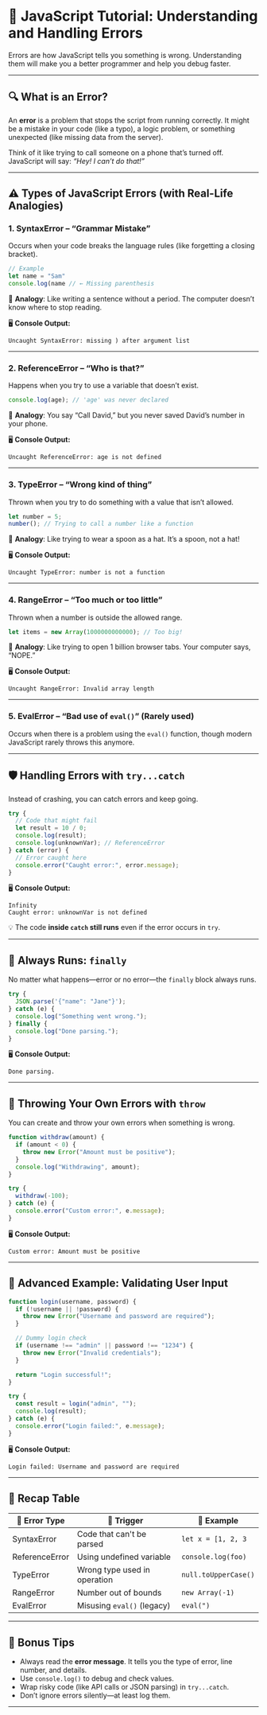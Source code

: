 

# 📘 JavaScript Tutorial: Understanding and Handling Errors

Errors are how JavaScript tells you something is wrong. Understanding them will make you a better programmer and help you debug faster.

---

## 🔍 What is an Error?

An **error** is a problem that stops the script from running correctly. It might be a mistake in your code (like a typo), a logic problem, or something unexpected (like missing data from the server).

Think of it like trying to call someone on a phone that’s turned off. JavaScript will say: *“Hey! I can’t do that!”*

---

## ⚠️ Types of JavaScript Errors (with Real-Life Analogies)

### 1. **SyntaxError** – “Grammar Mistake”

Occurs when your code breaks the language rules (like forgetting a closing bracket).

```js
// Example
let name = "Sam"
console.log(name // ← Missing parenthesis
```

🧠 **Analogy**: Like writing a sentence without a period. The computer doesn’t know where to stop reading.

🖥 **Console Output:**

```
Uncaught SyntaxError: missing ) after argument list
```

---

### 2. **ReferenceError** – “Who is that?”

Happens when you try to use a variable that doesn’t exist.

```js
console.log(age); // 'age' was never declared
```

🧠 **Analogy**: You say “Call David,” but you never saved David’s number in your phone.

🖥 **Console Output:**

```
Uncaught ReferenceError: age is not defined
```

---

### 3. **TypeError** – “Wrong kind of thing”

Thrown when you try to do something with a value that isn’t allowed.

```js
let number = 5;
number(); // Trying to call a number like a function
```

🧠 **Analogy**: Like trying to wear a spoon as a hat. It’s a spoon, not a hat!

🖥 **Console Output:**

```
Uncaught TypeError: number is not a function
```

---

### 4. **RangeError** – “Too much or too little”

Thrown when a number is outside the allowed range.

```js
let items = new Array(1000000000000); // Too big!
```

🧠 **Analogy**: Like trying to open 1 billion browser tabs. Your computer says, “NOPE.”

🖥 **Console Output:**

```
Uncaught RangeError: Invalid array length
```

---

### 5. **EvalError** – “Bad use of `eval()`” (Rarely used)

Occurs when there is a problem using the `eval()` function, though modern JavaScript rarely throws this anymore.

---

## 🛡️ Handling Errors with `try...catch`

Instead of crashing, you can catch errors and keep going.

```js
try {
  // Code that might fail
  let result = 10 / 0;
  console.log(result);
  console.log(unknownVar); // ReferenceError
} catch (error) {
  // Error caught here
  console.error("Caught error:", error.message);
}
```

🖥 **Console Output:**

```
Infinity
Caught error: unknownVar is not defined
```

💡 The code **inside `catch` still runs** even if the error occurs in `try`.

---

## 🔁 Always Runs: `finally`

No matter what happens—error or no error—the `finally` block always runs.

```js
try {
  JSON.parse('{"name": "Jane"}');
} catch (e) {
  console.log("Something went wrong.");
} finally {
  console.log("Done parsing.");
}
```

🖥 **Console Output:**

```
Done parsing.
```

---

## 🧨 Throwing Your Own Errors with `throw`

You can create and throw your own errors when something is wrong.

```js
function withdraw(amount) {
  if (amount < 0) {
    throw new Error("Amount must be positive");
  }
  console.log("Withdrawing", amount);
}

try {
  withdraw(-100);
} catch (e) {
  console.error("Custom error:", e.message);
}
```

🖥 **Console Output:**

```
Custom error: Amount must be positive
```

---

## 🧰 Advanced Example: Validating User Input

```js
function login(username, password) {
  if (!username || !password) {
    throw new Error("Username and password are required");
  }

  // Dummy login check
  if (username !== "admin" || password !== "1234") {
    throw new Error("Invalid credentials");
  }

  return "Login successful!";
}

try {
  const result = login("admin", "");
  console.log(result);
} catch (e) {
  console.error("Login failed:", e.message);
}
```

🖥 **Console Output:**

```
Login failed: Username and password are required
```

---

## 🧪 Recap Table

| 🔸 Error Type  | 🚫 Trigger                   | 💬 Example           |
| -------------- | ---------------------------- | -------------------- |
| SyntaxError    | Code that can't be parsed    | `let x = [1, 2, 3`   |
| ReferenceError | Using undefined variable     | `console.log(foo)`   |
| TypeError      | Wrong type used in operation | `null.toUpperCase()` |
| RangeError     | Number out of bounds         | `new Array(-1)`      |
| EvalError      | Misusing `eval()` (legacy)   | `eval(")`            |

---

## 🧠 Bonus Tips

* Always read the **error message**. It tells you the type of error, line number, and details.
* Use `console.log()` to debug and check values.
* Wrap risky code (like API calls or JSON parsing) in `try...catch`.
* Don’t ignore errors silently—at least log them.

---